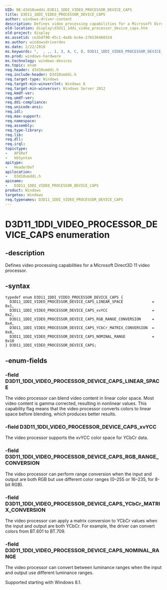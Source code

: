 ```yaml
---
UID: NE:d3d10umddi.D3D11_1DDI_VIDEO_PROCESSOR_DEVICE_CAPS
title: D3D11_1DDI_VIDEO_PROCESSOR_DEVICE_CAPS
author: windows-driver-content
description: Defines video processing capabilities for a Microsoft Direct3D 11 video processor.
old-location: display\d3d11_1ddi_video_processor_device_caps.htm
old-project: display
ms.assetid: ce2bdf90-45c1-4a4b-bc6e-276536460324
ms.author: windowsdriverdev
ms.date: 2/22/2018
ms.keywords: ",  , ,, 1, 3, A, C, D, D3D11_1DDI_VIDEO_PROCESSOR_DEVICE_CAPS, D3D11_1DDI_VIDEO_PROCESSOR_DEVICE_CAPS enumeration [Display Devices], D3D11_1DDI_VIDEO_PROCESSOR_DEVICE_CAPS_LINEAR_SPACE, D3D11_1DDI_VIDEO_PROCESSOR_DEVICE_CAPS_NOMINAL_RANGE, D3D11_1DDI_VIDEO_PROCESSOR_DEVICE_CAPS_RGB_RANGE_CONVERSION, D3D11_1DDI_VIDEO_PROCESSOR_DEVICE_CAPS_YCbCr_MATRIX_CONVERSION, D3D11_1DDI_VIDEO_PROCESSOR_DEVICE_CAPS_xvYCC, E, I, O, P, R, S, V, _, d3d10umddi/D3D11_1DDI_VIDEO_PROCESSOR_DEVICE_CAPS, d3d10umddi/D3D11_1DDI_VIDEO_PROCESSOR_DEVICE_CAPS_LINEAR_SPACE, d3d10umddi/D3D11_1DDI_VIDEO_PROCESSOR_DEVICE_CAPS_NOMINAL_RANGE, d3d10umddi/D3D11_1DDI_VIDEO_PROCESSOR_DEVICE_CAPS_RGB_RANGE_CONVERSION, d3d10umddi/D3D11_1DDI_VIDEO_PROCESSOR_DEVICE_CAPS_YCbCr_MATRIX_CONVERSION, d3d10umddi/D3D11_1DDI_VIDEO_PROCESSOR_DEVICE_CAPS_xvYCC, display.d3d11_1ddi_video_processor_device_caps"
ms.prod: windows-hardware
ms.technology: windows-devices
ms.topic: enum
req.header: d3d10umddi.h
req.include-header: D3d10umddi.h
req.target-type: Windows
req.target-min-winverclnt: Windows 8
req.target-min-winversvr: Windows Server 2012
req.kmdf-ver: 
req.umdf-ver: 
req.ddi-compliance: 
req.unicode-ansi: 
req.idl: 
req.max-support: 
req.namespace: 
req.assembly: 
req.type-library: 
req.lib: 
req.dll: 
req.irql: 
topictype:
-	APIRef
-	kbSyntax
apitype:
-	HeaderDef
apilocation:
-	D3d10umddi.h
apiname:
-	D3D11_1DDI_VIDEO_PROCESSOR_DEVICE_CAPS
product: Windows
targetos: Windows
req.typenames: D3D11_1DDI_VIDEO_PROCESSOR_DEVICE_CAPS
---
```


# D3D11_1DDI_VIDEO_PROCESSOR_DEVICE_CAPS enumeration


## -description


Defines video processing capabilities for a Microsoft Direct3D 11 video processor.


## -syntax


````
typedef enum D3D11_1DDI_VIDEO_PROCESSOR_DEVICE_CAPS { 
  D3D11_1DDI_VIDEO_PROCESSOR_DEVICE_CAPS_LINEAR_SPACE             = 0x1,
  D3D11_1DDI_VIDEO_PROCESSOR_DEVICE_CAPS_xvYCC                    = 0x2,
  D3D11_1DDI_VIDEO_PROCESSOR_DEVICE_CAPS_RGB_RANGE_CONVERSION     = 0x4,
  D3D11_1DDI_VIDEO_PROCESSOR_DEVICE_CAPS_YCbCr_MATRIX_CONVERSION  = 0x8,
  D3D11_1DDI_VIDEO_PROCESSOR_DEVICE_CAPS_NOMINAL_RANGE            = 0x10
} D3D11_1DDI_VIDEO_PROCESSOR_DEVICE_CAPS;
````


## -enum-fields




### -field D3D11_1DDI_VIDEO_PROCESSOR_DEVICE_CAPS_LINEAR_SPACE

The video processor can blend video content in linear color space. Most video content is gamma corrected, resulting in nonlinear values. This capability flag means that the video processor converts colors to linear space before blending, which produces better results.


### -field D3D11_1DDI_VIDEO_PROCESSOR_DEVICE_CAPS_xvYCC

The video processor supports the xvYCC color space for YCbCr data.


### -field D3D11_1DDI_VIDEO_PROCESSOR_DEVICE_CAPS_RGB_RANGE_CONVERSION

The video processor can perform range conversion when the input and output are both RGB but use different color ranges (0–255 or 16–235, for 8-bit RGB).


### -field D3D11_1DDI_VIDEO_PROCESSOR_DEVICE_CAPS_YCbCr_MATRIX_CONVERSION

The video processor can apply a matrix conversion to YCbCr values when the input and output are both YCbCr. For example, the driver can convert colors from BT.601 to BT.709. 




### -field D3D11_1DDI_VIDEO_PROCESSOR_DEVICE_CAPS_NOMINAL_RANGE

The video processor can convert between luminance ranges when the input and output use different luminance ranges.

Supported starting with Windows 8.1.


